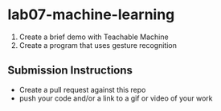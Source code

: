 # lab07-machine-learning

1. Create a brief demo with Teachable Machine
2. Create a program that uses gesture recognition

## Submission Instructions
- Create a pull request against this repo
- push your code and/or a link to a gif or video of your work
